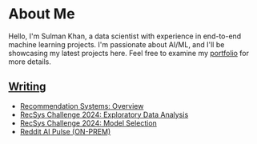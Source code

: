 # About Me
Hello, I'm Sulman Khan, a data scientist with experience in end-to-end machine learning projects. I'm passionate about AI/ML, and I'll be showcasing my latest projects here. Feel free to examine my [portfolio](https://sulmank.github.io/) for more details. 

## [Writing](./writing/index.md)
- [Recommendation Systems: Overview](./writing/posts/recsys_overview.md)
- [RecSys Challenge 2024: Exploratory Data Analysis](./writing/posts/recsys_2024_eda.md)
- [RecSys Challenge 2024: Model Selection](./writing/posts/recsys_2024_modeling.md)
- [Reddit AI Pulse (ON-PREM)](./writing/posts/reddit_text_insight_sentiment_local.md)


